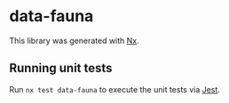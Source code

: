 # data-fauna

This library was generated with [Nx](https://nx.dev).

## Running unit tests

Run `nx test data-fauna` to execute the unit tests via [Jest](https://jestjs.io).
